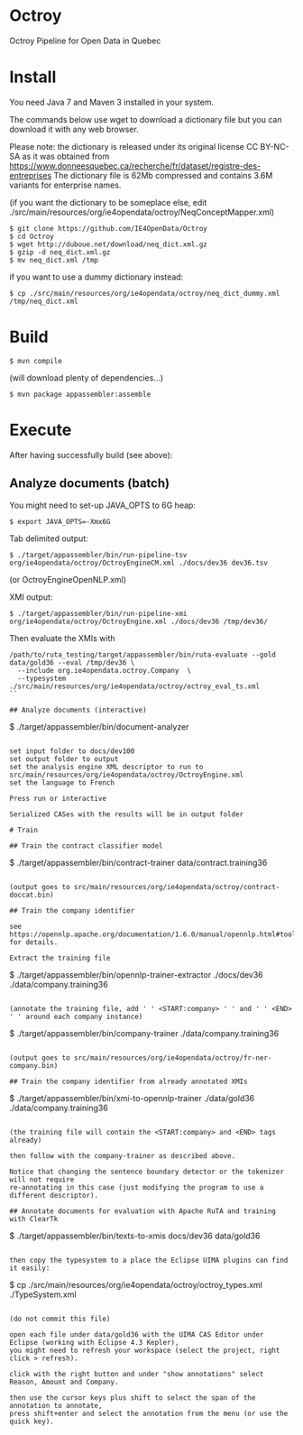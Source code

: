 # Octroy

Octroy Pipeline for Open Data in Quebec

# Install

You need Java 7 and Maven 3 installed in your system.

The commands below use wget to download a dictionary file but you can download it with any web browser.

Please note: the dictionary is released under its original license CC BY-NC-SA as it was obtained from
https://www.donneesquebec.ca/recherche/fr/dataset/registre-des-entreprises
The dictionary file is 62Mb compressed and contains 3.6M variants for enterprise names.

(if you want the dictionary to be someplace else, edit ./src/main/resources/org/ie4opendata/octroy/NeqConceptMapper.xml)

```
$ git clone https://github.com/IE4OpenData/Octroy
$ cd Octroy
$ wget http://duboue.net/download/neq_dict.xml.gz
$ gzip -d neq_dict.xml.gz
$ mv neq_dict.xml /tmp
```

if you want to use a dummy dictionary instead:

```
$ cp ./src/main/resources/org/ie4opendata/octroy/neq_dict_dummy.xml /tmp/neq_dict.xml
```

# Build

```
$ mvn compile
```

(will download plenty of dependencies...)

```
$ mvn package appassembler:assemble
```

# Execute

After having successfully build (see above):

## Analyze documents (batch)

You might need to set-up JAVA_OPTS to 6G heap:

```
$ export JAVA_OPTS=-Xmx6G
```

Tab delimited output:

```
$ ./target/appassembler/bin/run-pipeline-tsv org/ie4opendata/octroy/OctroyEngineCM.xml ./docs/dev36 dev36.tsv
```

(or OctroyEngineOpenNLP.xml)

XMI output:

```
$ ./target/appassembler/bin/run-pipeline-xmi org/ie4opendata/octroy/OctroyEngine.xml ./docs/dev36 /tmp/dev36/
```

Then evaluate the XMIs with

```
/path/to/ruta_testing/target/appassembler/bin/ruta-evaluate --gold data/gold36 --eval /tmp/dev36 \
  --include org.ie4opendata.octroy.Company  \
  --typesystem ./src/main/resources/org/ie4opendata/octroy/octroy_eval_ts.xml
``

## Analyze documents (interactive)

```
$ ./target/appassembler/bin/document-analyzer
```

set input folder to docs/dev100
set output folder to output
set the analysis engine XML descriptor to run to src/main/resources/org/ie4opendata/octroy/OctroyEngine.xml
set the language to French

Press run or interactive

Serialized CASes with the results will be in output folder

# Train

## Train the contract classifier model

```
$ ./target/appassembler/bin/contract-trainer data/contract.training36
```

(output goes to src/main/resources/org/ie4opendata/octroy/contract-doccat.bin)

## Train the company identifier

see https://opennlp.apache.org/documentation/1.6.0/manual/opennlp.html#tools.namefind.training for details.

Extract the training file

```
$ ./target/appassembler/bin/opennlp-trainer-extractor ./docs/dev36 ./data/company.training36
```

(annotate the training file, add ' ' <START:company> ' ' and ' ' <END> ' ' around each company instance)

```
$ ./target/appassembler/bin/company-trainer ./data/company.training36
```

(output goes to src/main/resources/org/ie4opendata/octroy/fr-ner-company.bin)

## Train the company identifier from already annotated XMIs

```
$ ./target/appassembler/bin/xmi-to-opennlp-trainer ./data/gold36 ./data/company.training36
```

(the training file will contain the <START:company> and <END> tags already)

then follow with the company-trainer as described above.

Notice that changing the sentence boundary detector or the tokenizer will not require 
re-annotating in this case (just modifying the program to use a different descriptor).

## Annotate documents for evaluation with Apache RuTA and training with ClearTk

```
$ ./target/appassembler/bin/texts-to-xmis docs/dev36 data/gold36
```

then copy the typesystem to a place the Eclipse UIMA plugins can find it easily: 

```
$ cp ./src/main/resources/org/ie4opendata/octroy/octroy_types.xml ./TypeSystem.xml
```

(do not commit this file)

open each file under data/gold36 with the UIMA CAS Editor under Eclipse (working with Eclipse 4.3 Kepler), 
you might need to refresh your workspace (select the project, right click > refresh).  

click with the right button and under "show annotations" select Reason, Amount and Company.

then use the cursor keys plus shift to select the span of the annotation to annotate, 
press shift+enter and select the annotation from the menu (or use the quick key).

